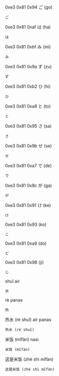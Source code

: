 
0xe3 0x81 0x94 ご (go)
```text
ご
```

0xe3 0x81 0xaf は (ha)
```text
は
```

0xe3 0x81 0xbf み (mi)
```text
み
```

0xe3 0x81 0x9a ず (zu)
```text
ず
```

0xe3 0x81 0xb2 ひ (hi)
```text
ひ
```

0xe3 0x81 0xa8 と (to)
```text
と
```

0xe3 0x81 0x95 さ (sa)
```text
さ
```

0xe3 0x81 0x9b せ (se)
```text
せ
```

0xe3 0x81 0xa7 で (de)
```text
で
```

0xe3 0x81 0x8c が (ga)
```text
が
```

0xe3 0x81 0x91 け (ke)
```text
け
```

0xe3 0x81 0x93 (ko)
```text
こ
```

0xe3 0x81 0xa9 (do)
```text
ど
```

0xe3 0x81 0x98 (ji)
```text
じ
```

shuǐ air
```text
水
```
rè panas
```text
热
```
热水 (rè shuǐ) air panas
```text
热水 (rè shuǐ)
```
米饭 (mǐfàn) nasi
```text
米饭 (mǐfàn)
```
这是米饭 (zhè shì mǐfàn)
```text
这是米饭 (zhè shì mǐfàn)
```
